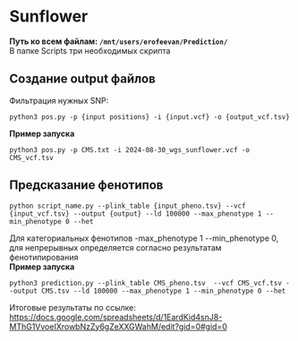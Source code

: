# Sunflower
**Путь ко всем файлам: ```/mnt/users/erofeevan/Prediction/```**     
В папке Scripts три необходимых скрипта         
## Создание output файлов
Фильтрация нужных SNP:
```
python3 pos.py -p {input positions} -i {input.vcf} -o {output_vcf.tsv}
```
**Пример запуска**
```
python3 pos.py -p CMS.txt -i 2024-08-30_wgs_sunflower.vcf -o CMS_vcf.tsv
```  
## Предсказание фенотипов 
```
python script_name.py --plink_table {input_pheno.tsv} --vcf {input_vcf.tsv} --output {output} --ld 100000 --max_phenotype 1 --min_phenotype 0 --het
```
Для категориальных фенотипов -max_phenotype 1 --min_phenotype 0, для непрерывных определяется согласно результатам фенотипирования   
**Пример запуска**
```
python3 prediction.py --plink_table CMS_pheno.tsv  --vcf CMS_vcf.tsv --output CMS.tsv --ld 100000 --max_phenotype 1 --min_phenotype 0 --het
```
Итоговые результаты по ссылке: https://docs.google.com/spreadsheets/d/1EardKid4snJ8-MThG1VvoeIXrowbNzZy6gZeXXGWahM/edit?gid=0#gid=0
